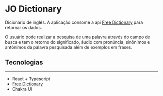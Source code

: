 # JO Dictionary

Dicionário de inglês. A aplicação consome a api [Free Dictionary](https://github.com/meetDeveloper/freeDictionaryAPI) para retornar os dados.

O usuário pode realizar a pesquisa de uma palavra através do campo de busca e tem o retorno do significado, áudio com pronúncia, sinônimos e antônimos da palavra pesquisada além de exemplos em frases.

## Tecnologias

---

- React + Typescript
- [Free Dictionary](https://github.com/meetDeveloper/freeDictionaryAPI)
- Chakra UI
